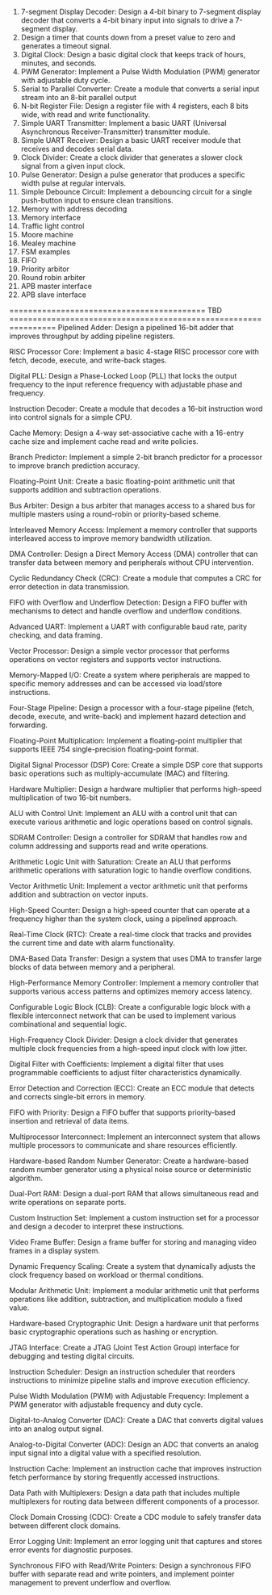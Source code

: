 
1. 7-segment Display Decoder: Design a 4-bit binary to 7-segment display decoder that converts a 4-bit binary input into signals to drive a 7-segment display.
2. Design a timer that counts down from a preset value to zero and generates a timeout signal.
3. Digital Clock: Design a basic digital clock that keeps track of hours, minutes, and seconds.
4. PWM Generator: Implement a Pulse Width Modulation (PWM) generator with adjustable duty cycle.
5. Serial to Parallel Converter: Create a module that converts a serial input stream into an 8-bit parallel output
6. N-bit Register File: Design a register file with 4 registers, each 8 bits wide, with read and write functionality.
7. Simple UART Transmitter: Implement a basic UART (Universal Asynchronous Receiver-Transmitter) transmitter module.
8. Simple UART Receiver: Design a basic UART receiver module that receives and decodes serial data.
9. Clock Divider: Create a clock divider that generates a slower clock signal from a given input clock.
10. Pulse Generator: Design a pulse generator that produces a specific width pulse at regular intervals.
11. Simple Debounce Circuit: Implement a debouncing circuit for a single push-button input to ensure clean transitions.
12. Memory with address decoding
13. Memory interface
14. Traffic light control
15. Moore machine
16. Mealey machine
17. FSM examples
18. FIFO
19. Priority arbitor
20. Round robin arbiter
21. APB master interface
22. APB slave interface

========================================== TBD ================================================================
Pipelined Adder: Design a pipelined 16-bit adder that improves throughput by adding pipeline registers.

RISC Processor Core: Implement a basic 4-stage RISC processor core with fetch, decode, execute, and write-back stages.

Digital PLL: Design a Phase-Locked Loop (PLL) that locks the output frequency to the input reference frequency with adjustable phase and frequency.

Instruction Decoder: Create a module that decodes a 16-bit instruction word into control signals for a simple CPU.

Cache Memory: Design a 4-way set-associative cache with a 16-entry cache size and implement cache read and write policies.

Branch Predictor: Implement a simple 2-bit branch predictor for a processor to improve branch prediction accuracy.

Floating-Point Unit: Create a basic floating-point arithmetic unit that supports addition and subtraction operations.

Bus Arbiter: Design a bus arbiter that manages access to a shared bus for multiple masters using a round-robin or priority-based scheme.

Interleaved Memory Access: Implement a memory controller that supports interleaved access to improve memory bandwidth utilization.

DMA Controller: Design a Direct Memory Access (DMA) controller that can transfer data between memory and peripherals without CPU intervention.

Cyclic Redundancy Check (CRC): Create a module that computes a CRC for error detection in data transmission.

FIFO with Overflow and Underflow Detection: Design a FIFO buffer with mechanisms to detect and handle overflow and underflow conditions.

Advanced UART: Implement a UART with configurable baud rate, parity checking, and data framing.

Vector Processor: Design a simple vector processor that performs operations on vector registers and supports vector instructions.

Memory-Mapped I/O: Create a system where peripherals are mapped to specific memory addresses and can be accessed via load/store instructions.

Four-Stage Pipeline: Design a processor with a four-stage pipeline (fetch, decode, execute, and write-back) and implement hazard detection and forwarding.

Floating-Point Multiplication: Implement a floating-point multiplier that supports IEEE 754 single-precision floating-point format.

Digital Signal Processor (DSP) Core: Create a simple DSP core that supports basic operations such as multiply-accumulate (MAC) and filtering.

Hardware Multiplier: Design a hardware multiplier that performs high-speed multiplication of two 16-bit numbers.

ALU with Control Unit: Implement an ALU with a control unit that can execute various arithmetic and logic operations based on control signals.

SDRAM Controller: Design a controller for SDRAM that handles row and column addressing and supports read and write operations.

Arithmetic Logic Unit with Saturation: Create an ALU that performs arithmetic operations with saturation logic to handle overflow conditions.

Vector Arithmetic Unit: Implement a vector arithmetic unit that performs addition and subtraction on vector inputs.

High-Speed Counter: Design a high-speed counter that can operate at a frequency higher than the system clock, using a pipelined approach.

Real-Time Clock (RTC): Create a real-time clock that tracks and provides the current time and date with alarm functionality.

DMA-Based Data Transfer: Design a system that uses DMA to transfer large blocks of data between memory and a peripheral.

High-Performance Memory Controller: Implement a memory controller that supports various access patterns and optimizes memory access latency.

Configurable Logic Block (CLB): Create a configurable logic block with a flexible interconnect network that can be used to implement various combinational and sequential logic.

High-Frequency Clock Divider: Design a clock divider that generates multiple clock frequencies from a high-speed input clock with low jitter.

Digital Filter with Coefficients: Implement a digital filter that uses programmable coefficients to adjust filter characteristics dynamically.

Error Detection and Correction (ECC): Create an ECC module that detects and corrects single-bit errors in memory.

FIFO with Priority: Design a FIFO buffer that supports priority-based insertion and retrieval of data items.

Multiprocessor Interconnect: Implement an interconnect system that allows multiple processors to communicate and share resources efficiently.

Hardware-based Random Number Generator: Create a hardware-based random number generator using a physical noise source or deterministic algorithm.

Dual-Port RAM: Design a dual-port RAM that allows simultaneous read and write operations on separate ports.

Custom Instruction Set: Implement a custom instruction set for a processor and design a decoder to interpret these instructions.

Video Frame Buffer: Design a frame buffer for storing and managing video frames in a display system.

Dynamic Frequency Scaling: Create a system that dynamically adjusts the clock frequency based on workload or thermal conditions.

Modular Arithmetic Unit: Implement a modular arithmetic unit that performs operations like addition, subtraction, and multiplication modulo a fixed value.

Hardware-based Cryptographic Unit: Design a hardware unit that performs basic cryptographic operations such as hashing or encryption.

JTAG Interface: Create a JTAG (Joint Test Action Group) interface for debugging and testing digital circuits.

Instruction Scheduler: Design an instruction scheduler that reorders instructions to minimize pipeline stalls and improve execution efficiency.

Pulse Width Modulation (PWM) with Adjustable Frequency: Implement a PWM generator with adjustable frequency and duty cycle.

Digital-to-Analog Converter (DAC): Create a DAC that converts digital values into an analog output signal.

Analog-to-Digital Converter (ADC): Design an ADC that converts an analog input signal into a digital value with a specified resolution.

Instruction Cache: Implement an instruction cache that improves instruction fetch performance by storing frequently accessed instructions.

Data Path with Multiplexers: Design a data path that includes multiple multiplexers for routing data between different components of a processor.

Clock Domain Crossing (CDC): Create a CDC module to safely transfer data between different clock domains.

Error Logging Unit: Implement an error logging unit that captures and stores error events for diagnostic purposes.

Synchronous FIFO with Read/Write Pointers: Design a synchronous FIFO buffer with separate read and write pointers, and implement pointer management to prevent underflow and overflow.



